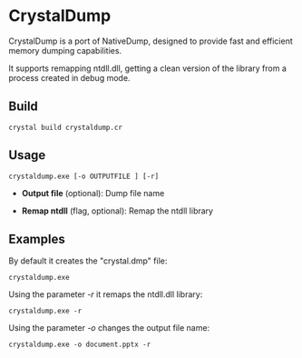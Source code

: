 # CrystalDump

CrystalDump is a port of NativeDump, designed to provide fast and efficient memory dumping capabilities.

It supports remapping ntdll.dll, getting a clean version of the library from a process created in debug mode.


## Build

```
crystal build crystaldump.cr
```


## Usage


```
crystaldump.exe [-o OUTPUTFILE ] [-r]
```

- **Output file** (optional): Dump file name

- **Remap ntdll** (flag, optional): Remap the ntdll library


## Examples

By default it creates the "crystal.dmp" file:

```
crystaldump.exe
```

Using the parameter *-r* it remaps the ntdll.dll library:

```
crystaldump.exe -r
```

Using the parameter *-o* changes the output file name:

```
crystaldump.exe -o document.pptx -r
```

